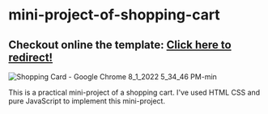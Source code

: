# mini-project-of-shopping-cart

<h2> Checkout online the template: <a href="https://shopping-cart-hamid-hassani.netlify.app/" target="_blank" > Click here to redirect! </a>  </h2>


![Shopping Card - Google Chrome 8_1_2022 5_34_46 PM-min](https://user-images.githubusercontent.com/96312176/182159039-52055fd2-534e-4d1d-a2fc-1b167f6ea56c.png)


This is a practical mini-project of a shopping cart. I've used HTML CSS and pure JavaScript to implement this mini-project.
